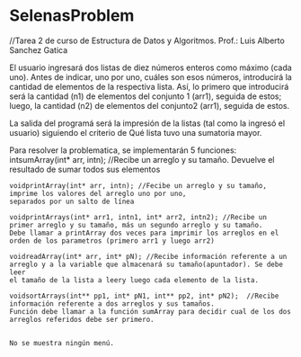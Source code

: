 # SelenasProblem
//Tarea 2 de curso de Estructura de Datos y Algoritmos. Prof.: Luis Alberto Sanchez Gatica

El usuario ingresará dos listas de diez números enteros como máximo (cada uno).
Antes de indicar, uno por uno, cuáles son esos números, introducirá la cantidad de elementos de la respectiva lista. 
Así, lo primero que introducirá será la cantidad (n1) de elementos del conjunto 1 (arr1), seguida de estos; 
luego, la cantidad (n2) de elementos del conjunto2 (arr1), seguida de estos. 

La salida del programá será la impresión de la listas (tal como la ingresó el usuario) 
siguiendo el criterio de Qué lista tuvo una sumatoria mayor.

Para resolver la problematica, se implementarán 5 funciones:
    intsumArray(int* arr, intn); //Recibe un arreglo y su tamaño. Devuelve el resultado de sumar todos sus elementos
    
    voidprintArray(int* arr, intn); //Fecibe un arreglo y su tamaño, imprime los valores del arreglo uno por uno, 
    separados por un salto de línea
    
    voidprintArrays(int* arr1, intn1, int* arr2, intn2); //Recibe un primer arreglo y su tamaño, más un segundo arreglo y su tamaño.
    Debe llamar a printArray dos veces para imprimir los arreglos en el orden de los parametros (primero arr1 y luego arr2)
    
    voidreadArray(int* arr, int* pN); //Recibe información referente a un arreglo y a la variable que almacenará su tamaño(apuntador). Se debe leer
    el tamaño de la lista a leery luego cada elemento de la lista. 
    
    voidsortArrays(int** pp1, int* pN1, int** pp2, int* pN2);  //Recibe información referente a dos arreglos y sus tamaños.
    Función debe llamar a la función sumArray para decidir cual de los dos arreglos referidos debe ser primero. 
    
    
    No se muestra ningún menú.
